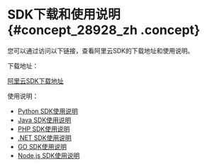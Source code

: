 # SDK下载和使用说明 {#concept_28928_zh .concept}

您可以通过访问以下链接，查看阿里云SDK的下载地址和使用说明。

下载地址：

[阿里云SDK下载地址](https://www.alibabacloud.com/support/developer-resources)

使用说明：

-   [Python SDK使用说明](https://www.alibabacloud.com/help/doc-detail/53090.htm)
-   [Java SDK使用说明](https://www.alibabacloud.com/help/zh/doc-detail/66496.htm)
-   [PHP SDK使用说明](https://www.alibabacloud.com/help/doc-detail/53111.htm)
-   [.NET SDK使用说明](https://www.alibabacloud.com/help/doc-detail/53095.htm)
-   [GO SDK使用说明](https://www.alibabacloud.com/help/doc-detail/63640.htm)
-   [Node.js SDK使用说明](https://www.alibabacloud.com/help/doc-detail/57342.htm)

